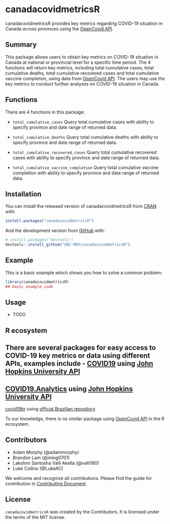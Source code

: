 
<!-- README.md is generated from README.Rmd. Please edit that file -->

# canadacovidmetricsR

<!-- badges: start -->
<!-- badges: end -->

canadacovidmetricsR provides key metrics regarding COVID-19 situation in
Canada across provinces using the [OpenCovid
API](https://opencovid.ca/api/).

## Summary

This package allows users to obtain key metrics on COVID-19 situation in
Canada at national or provincial level for a specific time period. The 4
functions will return key metrics, including total cumulative cases,
total cumulative deaths, total cumulative recovered cases and total
cumulative vaccine completion, using data from [OpenCovid
API](https://opencovid.ca/api/). The users may use the key metrics to
conduct further analyses on COVID-19 situation in Canada.

## Functions

There are 4 functions in this package:

-   `total_cumulative_cases` Query total cumulative cases with ability
    to specify province and date range of returned data.

-   `total_cumulative_deaths` Query total cumulative deaths with ability
    to specify province and date range of returned data.

-   `total_cumulative_recovered_cases` Query total cumulative recovered
    cases with ability to specify province and date range of returned
    data.

-   `total_cumulative_vaccine_completion` Query total cumulative vaccine
    completion with ability to specify province and date range of
    returned data.

## Installation

You can install the released version of canadacovidmetricsR from
[CRAN](https://CRAN.R-project.org) with:

``` r
install.packages("canadacovidmetricsR")
```

And the development version from [GitHub](https://github.com/) with:

``` r
# install.packages("devtools")
devtools::install_github("UBC-MDS/canadacovidmetricsR")
```

## Example

This is a basic example which shows you how to solve a common problem:

``` r
library(canadacovidmetricsR)
## basic example code
```

## Usage

-   TODO

## R ecosystem

There are several packages for easy access to COVID-19 key metrics or
data using different APIs, examples include -
[COVID19](https://cran.r-project.org/web/packages/COVID19/index.html)
using [John Hopkins University API](https://coronavirus.jhu.edu/about/)
-
[COVID19.Analytics](https://cran.r-project.org/web/packages/covid19.analytics/)
using [John Hopkins University API](https://coronavirus.jhu.edu/about/)
-
[covid19br](https://cran.r-project.org/web/packages/covid19br/index.html)
using [official Brazilian repository](https://covid.saude.gov.br/)

To our knowledge, there is no similar package using [OpenCovid
API](https://opencovid.ca/api/) in the R ecosystem.

## Contributors

-   Adam Morphy (@adammorphy)
-   Brandon Lam (@ming0701)
-   Lakshmi Santosha Valli Akella (@valli180)
-   Luke Collins (@LukeAC)

We welcome and recognize all contributions. Please find the guide for
contribution in [Contributing
Document](https://github.com/UBC-MDS/canadacovidmetrics/blob/main/CONTRIBUTING.md).

## License

`canadacovidmetricsR` was created by the Contributors. It is licensed
under the terms of the MIT license.
